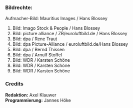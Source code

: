 ### Bildrechte:

Aufmacher-Bild: Mauritius Images / Hans Blossey
1. Bild: Imago Stock & People / Hans Blossey
2. Bild: picture alliance / ZB/euroluftbild.de / Hans Blossey
3. Bild: dpa / Rene Traut
4. Bild: dpa Picture-Alliance / euroluftbild.de/Hans Blossey
5. Bild: dpa / Bernd Thissen
6. Bild: dpa / Arnulf Stoffel
7. Bild: WDR / Karsten Schöne
8. Bild: WDR / Karsten Schöne
9. Bild: WDR / Karsten Schöne

### Credits

**Redaktion:** Axel Klauwer <br>
**Programmierung:** Jannes Höke

